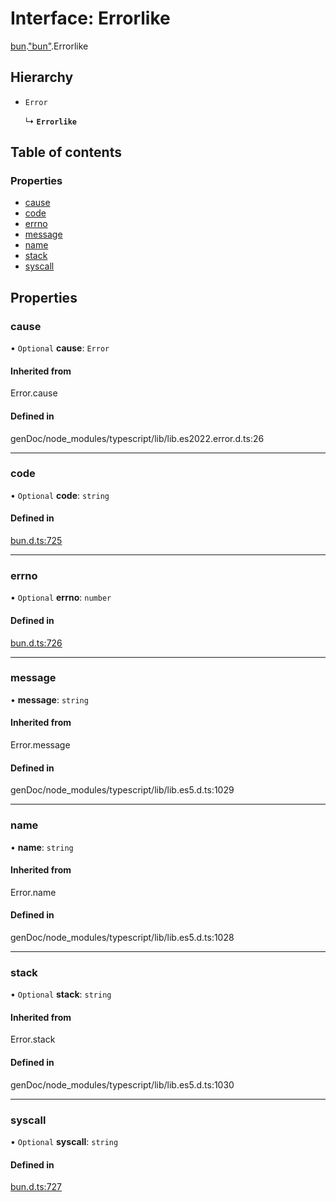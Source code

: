 # Interface: Errorlike

[bun](../modules/bun.md).["bun"](../modules/bun._bun_.md).Errorlike

## Hierarchy

- `Error`

  ↳ **`Errorlike`**

## Table of contents

### Properties

- [cause](bun._bun_.Errorlike.md#cause)
- [code](bun._bun_.Errorlike.md#code)
- [errno](bun._bun_.Errorlike.md#errno)
- [message](bun._bun_.Errorlike.md#message)
- [name](bun._bun_.Errorlike.md#name)
- [stack](bun._bun_.Errorlike.md#stack)
- [syscall](bun._bun_.Errorlike.md#syscall)

## Properties

### cause

• `Optional` **cause**: `Error`

#### Inherited from

Error.cause

#### Defined in

genDoc/node_modules/typescript/lib/lib.es2022.error.d.ts:26

___

### code

• `Optional` **code**: `string`

#### Defined in

[bun.d.ts:725](https://github.com/goodcodedev/bun-types/blob/8bd1b3a/bun.d.ts#L725)

___

### errno

• `Optional` **errno**: `number`

#### Defined in

[bun.d.ts:726](https://github.com/goodcodedev/bun-types/blob/8bd1b3a/bun.d.ts#L726)

___

### message

• **message**: `string`

#### Inherited from

Error.message

#### Defined in

genDoc/node_modules/typescript/lib/lib.es5.d.ts:1029

___

### name

• **name**: `string`

#### Inherited from

Error.name

#### Defined in

genDoc/node_modules/typescript/lib/lib.es5.d.ts:1028

___

### stack

• `Optional` **stack**: `string`

#### Inherited from

Error.stack

#### Defined in

genDoc/node_modules/typescript/lib/lib.es5.d.ts:1030

___

### syscall

• `Optional` **syscall**: `string`

#### Defined in

[bun.d.ts:727](https://github.com/goodcodedev/bun-types/blob/8bd1b3a/bun.d.ts#L727)
